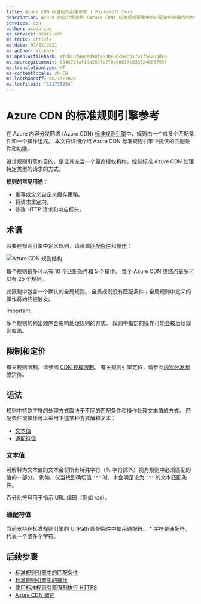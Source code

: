 ```yaml
---
title: Azure CDN 标准规则引擎参考 | Microsoft Docs
description: Azure 内容分发网络 (Azure CDN) 标准规则引擎中的匹配条件和操作的参考文档。
services: cdn
author: asudbring
ms.service: azure-cdn
ms.topic: article
ms.date: 07/31/2021
ms.author: allensu
ms.openlocfilehash: 4fcb16f44aed90f483be80c64d31781f54203de6
ms.sourcegitcommit: 0046757af1da267fc2f0e88617c633524883795f
ms.translationtype: HT
ms.contentlocale: zh-CN
ms.lasthandoff: 08/13/2021
ms.locfileid: "121733254"
---
```

# <a name="standard-rules-engine-reference-for-azure-cdn"></a>Azure CDN 的标准规则引擎参考

在 Azure 内容分发网络 (Azure CDN) [标准规则引擎](cdn-standard-rules-engine.md)中，规则由一个或多个匹配条件和一个操作组成。 本文将详细介绍 Azure CDN 标准规则引擎中提供的匹配条件和功能。

设计规则引擎的目的，是让其充当一个最终授权机构，控制标准 Azure CDN 处理特定类型的请求的方式。

**规则的常见用途**：

- 重写或定义自定义缓存策略。
- 将请求重定向。
- 修改 HTTP 请求和响应标头。

## <a name="terminology"></a>术语

若要在规则引擎中定义规则，请设置[匹配条件](cdn-standard-rules-engine-match-conditions.md)和[操作](cdn-standard-rules-engine-actions.md)：

 ![Azure CDN 规则结构](./media/cdn-standard-rules-engine-reference/cdn-rules-structure.png)

每个规则最多可以有 10 个匹配条件和 5 个操作。 每个 Azure CDN 终结点最多可以有 25 个规则。 

此限制中包含一个默认的全局规则。 全局规则没有匹配条件；全局规则中定义的操作将始终被触发。

   > [!IMPORTANT]
   > 多个规则的列出顺序会影响处理规则的方式。 规则中指定的操作可能会被后续规则覆盖。

## <a name="limits-and-pricing"></a>限制和定价 

有关规则限制，请参阅 [CDN 规模限制](../azure-resource-manager/management/azure-subscription-service-limits.md#content-delivery-network-limits)。 有关规则引擎定价，请参阅[内容分发网络定价](https://azure.microsoft.com/pricing/details/cdn/)。

## <a name="syntax"></a>语法

规则中特殊字符的处理方式取决于不同的匹配条件和操作处理文本值的方式。 匹配条件或操作可以采用下述某种方式解释文本：

- [文本值](#literal-values)
- [通配符值](#wildcard-values)


### <a name="literal-values"></a>文本值

可解释为文本值的文本会将所有特殊字符（% 字符除外）视为规则中必须匹配的值的一部分。 例如，仅当找到确切值 `'*'` 时，才会满足设为 `'*'` 的文本匹配条件。

百分比符号用于指示 URL 编码（例如 `%20`）。

### <a name="wildcard-values"></a>通配符值

当前支持在标准规则引擎的 UrlPath 匹配条件中使用通配符。 \* 字符是通配符，代表一个或多个字符。 

## <a name="next-steps"></a>后续步骤

- [标准规则引擎中的匹配条件](cdn-standard-rules-engine-match-conditions.md)
- [标准规则引擎中的操作](cdn-standard-rules-engine-actions.md)
- [使用标准规则引擎强制执行 HTTPS](cdn-standard-rules-engine.md)
- [Azure CDN 概述](cdn-overview.md)
